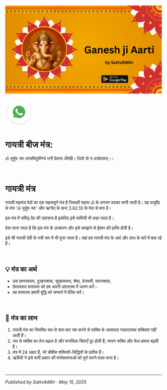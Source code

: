 <!-- Banner SVG -->
![Banner](https://raw.githubusercontent.com/anandwana001/content-repo/refs/heads/main/aarti/ganesh/ganesh_ji_aarti_banner.png)

<!-- Share & WhatsApp icons as SVG -->
<a href="https://api.whatsapp.com/send?text=Check%20out%20this%20article%20in%20the%20Hanuman%20Chalisa%20app%3A%20https%3A%2F%2Fwww.sattvikmitr.com%2Farticles%3FcontentUrl%3Dhttps%253A%252F%252Fraw.githubusercontent.com%252Fanandwana001%252Fcontent-repo%252Frefs%252Fheads%252Fmain%252Faarti%252Fganesh%252Fganesh_aarti_english.md%26title%3DGanesh%2520Aarti">
  <img src="https://raw.githubusercontent.com/anandwana001/content-repo/refs/heads/main/assets/ic_wtsapp_share_rounded.svg" alt="WhatsApp"/>
</a>

<br>

# गायत्री बीज मंत्र:

ॐ भूर्भुवः स्वः तत्सवितुर्वरेण्यं भर्गो देवस्य धीमहि।
धियो यो नः प्रचोदयात्।।

<br>

# गायत्री मंत्र

गायत्री महामंत्र वेदों का एक महत्वपूर्ण मंत्र है जिसकी महत्ता ॐ के लगभग बराबर मानी जाती है। यह यजुर्वेद के मंत्र 'ॐ भूर्भुवः स्वः' और ऋग्वेद के छन्द 3.62.10 के मेल से बना है।

इस मंत्र में सवितृ देव की उपासना है इसलिए इसे सावित्री भी कहा जाता है।

ऐसा माना जाता है कि इस मंत्र के उच्चारण और इसे समझने से ईश्वर की प्राप्ति होती है।

इसे श्री गायत्री देवी के स्त्री रूप में भी पूजा जाता है। यहां हम गायत्री मंत्र के अर्थ और लाभ के बारे में बता रहे हैं।


<br>


## 💡 मंत्र का अर्थ
- उस प्राणस्वरूप, दुःखनाशक, सुखस्वरूप, श्रेष्ठ, तेजस्वी, पापनाशक,  
- देवस्वरूप परमात्मा को हम अपनी अंतरात्मा में धारण करें।  
- वह परमात्मा हमारी बुद्धि को सन्मार्ग में प्रेरित करें।

<br>

## 🎯 मंत्र का लाभ
1. गायत्री मंत्र का नियमित रूप से सात बार जप करने से व्यक्ति के आसपास नकारात्मक शक्तियां नहीं आती हैं।  
2. जप से व्यक्ति का तेज बढ़ता है और मानसिक चिंताएँ दूर होती हैं; स्मरण शक्ति और मेधा क्षमता बढ़ती है।  
3. मंत्र में 24 अक्षर हैं, जो चौबीस शक्तियों-सिद्धियों के प्रतीक हैं।  
4. ऋषियों ने इसे सभी प्रकार की मनोकामनाओं को पूर्ण करने वाला माना है।

<br>

---

*Published by SattvikMitr · May 15, 2025*

